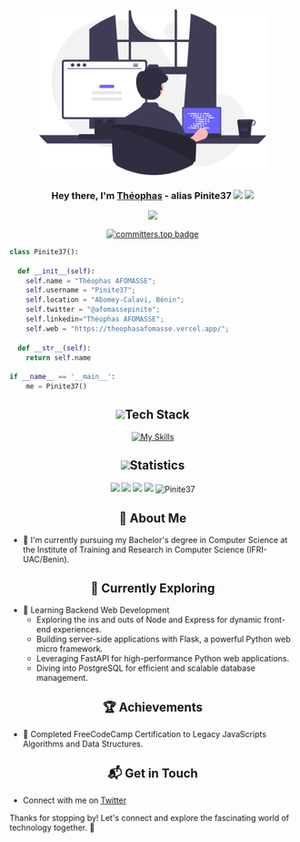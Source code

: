 <div align="center">

  <img src="undraw_programming_re_kg9v.svg" width=400 />

  <h3 align="center">Hey there, I'm <a href="#">Théophas</a> - alias Pinite37 <img src="https://media.giphy.com/media/hvRJCLFzcasrR4ia7z/giphy.gif" width="28"> <img src="https://emojis.slackmojis.com/emojis/images/1531849430/4246/blob-sunglasses.gif?1531849430" width="28"/></h3>

  

  <p align="center">
  <a href="https://github.com/BlakvGhost/readme-typing-svg"><img src="https://readme-typing-svg.herokuapp.com?font=Time+New+Roman&color=cyan&size=25&center=true&vCenter=true&width=600&height=100&lines=Backend+Developer,;AI+Enthusiast,;Computer+Science+Student,;Active+Learner/Researcher,;Love+to+learn+new+stuffs"></a>
</p>

  <!-- <p align="center">
  <a href="#"><img src="https://readme-typing-svg.herokuapp.com?font=Time+New+Roman&color=cyan&size=25&center=true&vCenter=true&width=600&height=100&lines=Passionate+about+sofware+engineering;++;Self-taught+Backend-End+Developer;AI Enthusiast,;Computer+Science+Student,;Active+Learner/Researcher,;Love+to+learn+new+stuffs"></a>
  </p> -->

</div>


<div align="center">

[![committers.top badge](https://user-badge.committers.top/benin/Pinite37.svg)](https://user-badge.committers.top/benin/Pinite37)

</div>





```python
class Pinite37():

  def __init__(self):
    self.name = "Théophas AFOMASSE";
    self.username = "Pinite37";
    self.location = "Abomey-Calavi, Bénin";
    self.twitter = "@afomassepinite";
    self.linkedin="Théophas AFOMASSE";
    self.web = "https://theophasafomasse.vercel.app/";

  def __str__(self):
    return self.name

if __name__ == '__main__':
    me = Pinite37()
```


<div align="center">


  <h2 align="center"><img src="https://media2.giphy.com/media/QssGEmpkyEOhBCb7e1/giphy.gif?cid=ecf05e47a0n3gi1bfqntqmob8g9aid1oyj2wr3ds3mg700bl&rid=giphy.gif" width ="25">Tech Stack</h2>

  [![My Skills](https://skillicons.dev/icons?i=js,html,css,bootstrap,tailwind,python,nodejs,mongodb,expressjs,vuejs,flask,fastapi,django,java,cpp,typescript,sequelize,postgresql,docker,nextjs,nestjs,react,postman,vscode)](https://skillicons.dev)


  <h2 align="center"><img src="https://media.giphy.com/media/iY8CRBdQXODJSCERIr/giphy.gif" width="35">Statistics</h2>


  <img src="https://github-readme-stats.vercel.app//api?username=Pinite37&theme=dark&hide_border=true&title_color=FEFE5B&text_color=FFFFFF&icon_color=FEFE5B&text_bold=false" width="500" />

  <img src="https://github-readme-streak-stats.herokuapp.com?user=Pinite37&theme=dark&hide_border=true&type=svg&background=dark&ring=FEFE5B&currStreakLabel=FEFE5B" width="500" />

  <img src="https://github-readme-stats.vercel.app/api/pin/?username=Pinite37&repo=food_del&theme=dark&hide_border=true&title_color=FEFE5B&text_color=FFFFFF&icon_color=FEFE5B&text_bold=false&description_lines_count=2" width="500" />


  <img src="https://github-readme-stats.vercel.app//api/top-langs?username=Pinite37&theme=dark&hide_border=true&title_color=FEFE5B&text_color=FFFFFF&icon_color=FEFE5B&text_bold=false" width="500" />




  <img align="center" src="https://github-readme-stats.vercel.app/api/wakatime?username=Pinite37&theme=radical" alt="Pinite37"/>







</div>







<h2 align="center">🚀 About Me</h2>

- 🔭 I'm currently pursuing my Bachelor's degree in Computer Science at the Institute of Training and Research in Computer Science (IFRI-UAC/Benin).




  




<h2 align="center">🌱 Currently Exploring</h2>

- 🚀 Learning Backend Web Development
  - Exploring the ins and outs of Node and Express for dynamic front-end experiences.
  - Building server-side applications with Flask, a powerful Python web micro framework.
  - Leveraging FastAPI for high-performance Python web applications.
  - Diving into PostgreSQL for efficient and scalable database management.


 <h2 align="center">🏆 Achievements</h2>

- 🌟 Completed FreeCodeCamp Certification to Legacy JavaScripts Algorithms and Data Structures.



 <h2 align="center">📬 Get in Touch</h2>

- Connect with me on [Twitter](https://x.com/afomassepinite)


Thanks for stopping by! Let's connect and explore the fascinating world of technology together. 🚀



